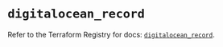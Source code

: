 # `digitalocean_record`

Refer to the Terraform Registry for docs: [`digitalocean_record`](https://registry.terraform.io/providers/digitalocean/digitalocean/2.41.0/docs/resources/record).
